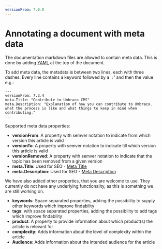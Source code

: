 ```yaml
---
versionFrom: 7.0.0
---
```


# Annotating a document with meta data

The documentation markdown files are allowed to contain meta data.  This is done by adding [YAML](https://en.wikipedia.org/wiki/YAML) at the top of the document.

To add meta data, the metadata is between two lines, each with three dashes.  Every line contains a keyword followed by a '`:`' and then the value e.g.:

    ---
    versionFrom: 7.3.4
    meta.Title: "Contribute to Umbraco CMS"
    meta.Description: "Explanation of how you can contribute to Umbraco, what the process is like and what things to keep in mind when contributing."
    ---

Supported meta data properties:

- **versionFrom**: A property with semver notation to indicate from which version this article is valid
- **versionTo**: A property with semver notation to indicate till which version this article is valid
- **versionRemoved**: A property with semver notation to indicate that the topic has been removed from a given version
- **meta.Title**: Used for SEO - [Meta Title](https://moz.com/learn/seo/title-tag)
- **meta.Description**: Used for SEO - [Meta Description](https://moz.com/learn/seo/title-tag)

We have also added other properties, that you are welcome to use. They currently do not have any underlying functionality, as this is something we are still working on.

- **keywords**:  Space separated properties, adding the possibility to supply other keywords which improve findability
- **tags**: with space separated properties, adding the possibility to add tags which improve findability
- **product**: A property to provide information about which product(s) the article is relevant for
- **complexity**: Adds information about the level of complexity within the article
- **Audience**: Adds information about the intended audience for the article

